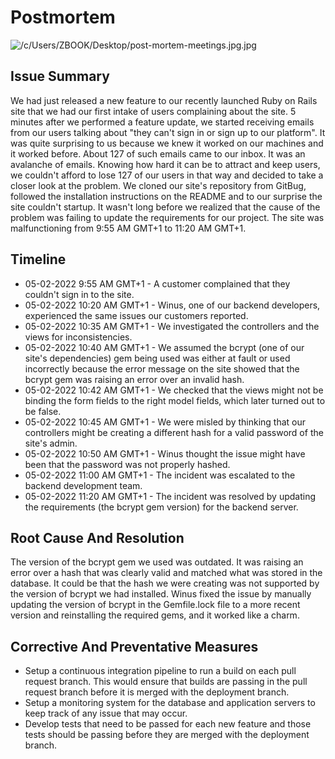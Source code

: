 # Postmortem

![/c/Users/ZBOOK/Desktop/post-mortem-meetings.jpg.jpg](post-mortem-meetings.jpg)

## Issue Summary

We had just released a new feature to our recently launched Ruby on Rails site that we had our first intake of users complaining about the site. 5 minutes after we performed a feature update, we started receiving emails from our users talking about "they can't sign in or sign up to our platform". It was quite surprising to us because we knew it worked on our machines and it worked before. About 127 of such emails came to our inbox. It was an avalanche of emails. Knowing how hard it can be to attract and keep users, we couldn't afford to lose 127 of our users in that way and decided to take a closer look at the problem. We cloned our site's repository from GitBug, followed the installation instructions on the README and to our surprise the site couldn't startup. It wasn't long before we realized that the cause of the problem was failing to update the requirements for our project. The site was malfunctioning from 9:55 AM GMT+1 to 11:20 AM GMT+1.

## Timeline

+ 05-02-2022 9:55 AM GMT+1 - A customer complained that they couldn't sign in to the site.
+ 05-02-2022 10:20 AM GMT+1 - Winus, one of our backend developers, experienced the same issues our customers reported.
+ 05-02-2022 10:35 AM GMT+1 - We investigated the controllers and the views for inconsistencies.
+ 05-02-2022 10:40 AM GMT+1 - We assumed the bcrypt (one of our site's dependencies) gem being used was either at fault or used incorrectly because the error message on the site showed that the bcrypt gem was raising an error over an invalid hash.
+ 05-02-2022 10:42 AM GMT+1 - We checked that the views might not be binding the form fields to the right model fields, which later turned out to be false.
+ 05-02-2022 10:45 AM GMT+1 - We were misled by thinking that our controllers might be creating a different hash for a valid password of the site's admin.
+ 05-02-2022 10:50 AM GMT+1 - Winus thought the issue might have been that the password was not properly hashed.
+ 05-02-2022 11:00 AM GMT+1 - The incident was escalated to the backend development team.
+ 05-02-2022 11:20 AM GMT+1 - The incident was resolved by updating the requirements (the bcrypt gem version) for the backend server.

## Root Cause And Resolution

The version of the bcrypt gem we used was outdated. It was raising an error over a hash that was clearly valid and matched what was stored in the database. It could be that the hash we were creating was not supported by the version of bcrypt we had installed. Winus fixed the issue by manually updating the version of bcrypt in the Gemfile.lock file to a more recent version and reinstalling the required gems, and it worked like a charm.

## Corrective And Preventative Measures

+ Setup a continuous integration pipeline to run a build on each pull request branch. This would ensure that builds are passing in the pull request branch before it is merged with the deployment branch.
+ Setup a monitoring system for the database and application servers to keep track of any issue that may occur.
+ Develop tests that need to be passed for each new feature and those tests should be passing before they are merged with the deployment branch.
